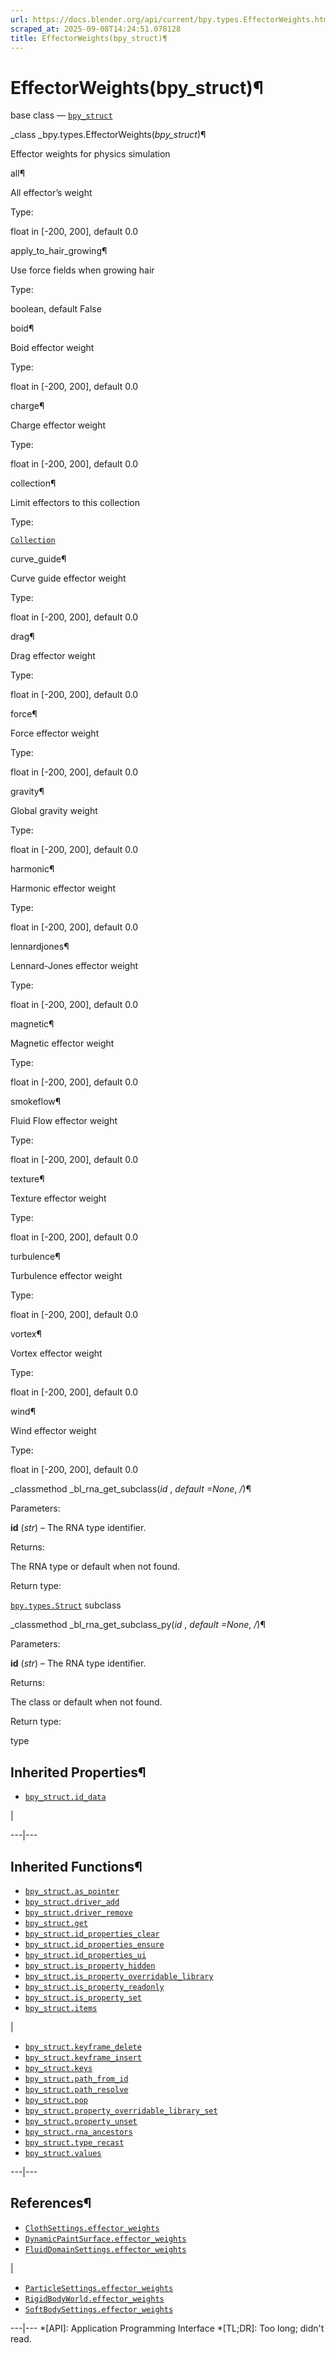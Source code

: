 ```yaml
---
url: https://docs.blender.org/api/current/bpy.types.EffectorWeights.html
scraped_at: 2025-09-08T14:24:51.078128
title: EffectorWeights(bpy_struct)¶
---
```


# EffectorWeights(bpy_struct)¶  
  
base class — [`bpy_struct`](bpy.types.bpy_struct.html#bpy.types.bpy_struct
"bpy.types.bpy_struct")

_class _bpy.types.EffectorWeights(_bpy_struct_)¶

    

Effector weights for physics simulation

all¶

    

All effector’s weight

Type:

    

float in [-200, 200], default 0.0

apply_to_hair_growing¶

    

Use force fields when growing hair

Type:

    

boolean, default False

boid¶

    

Boid effector weight

Type:

    

float in [-200, 200], default 0.0

charge¶

    

Charge effector weight

Type:

    

float in [-200, 200], default 0.0

collection¶

    

Limit effectors to this collection

Type:

    

[`Collection`](bpy.types.Collection.html#bpy.types.Collection
"bpy.types.Collection")

curve_guide¶

    

Curve guide effector weight

Type:

    

float in [-200, 200], default 0.0

drag¶

    

Drag effector weight

Type:

    

float in [-200, 200], default 0.0

force¶

    

Force effector weight

Type:

    

float in [-200, 200], default 0.0

gravity¶

    

Global gravity weight

Type:

    

float in [-200, 200], default 0.0

harmonic¶

    

Harmonic effector weight

Type:

    

float in [-200, 200], default 0.0

lennardjones¶

    

Lennard-Jones effector weight

Type:

    

float in [-200, 200], default 0.0

magnetic¶

    

Magnetic effector weight

Type:

    

float in [-200, 200], default 0.0

smokeflow¶

    

Fluid Flow effector weight

Type:

    

float in [-200, 200], default 0.0

texture¶

    

Texture effector weight

Type:

    

float in [-200, 200], default 0.0

turbulence¶

    

Turbulence effector weight

Type:

    

float in [-200, 200], default 0.0

vortex¶

    

Vortex effector weight

Type:

    

float in [-200, 200], default 0.0

wind¶

    

Wind effector weight

Type:

    

float in [-200, 200], default 0.0

_classmethod _bl_rna_get_subclass(_id_ , _default =None_, _/_)¶

    

Parameters:

    

**id** (_str_) – The RNA type identifier.

Returns:

    

The RNA type or default when not found.

Return type:

    

[`bpy.types.Struct`](bpy.types.Struct.html#bpy.types.Struct
"bpy.types.Struct") subclass

_classmethod _bl_rna_get_subclass_py(_id_ , _default =None_, _/_)¶

    

Parameters:

    

**id** (_str_) – The RNA type identifier.

Returns:

    

The class or default when not found.

Return type:

    

type

## Inherited Properties¶

  * [`bpy_struct.id_data`](bpy.types.bpy_struct.html#bpy.types.bpy_struct.id_data "bpy.types.bpy_struct.id_data")

|

  
---|---  
  
## Inherited Functions¶

  * [`bpy_struct.as_pointer`](bpy.types.bpy_struct.html#bpy.types.bpy_struct.as_pointer "bpy.types.bpy_struct.as_pointer")
  * [`bpy_struct.driver_add`](bpy.types.bpy_struct.html#bpy.types.bpy_struct.driver_add "bpy.types.bpy_struct.driver_add")
  * [`bpy_struct.driver_remove`](bpy.types.bpy_struct.html#bpy.types.bpy_struct.driver_remove "bpy.types.bpy_struct.driver_remove")
  * [`bpy_struct.get`](bpy.types.bpy_struct.html#bpy.types.bpy_struct.get "bpy.types.bpy_struct.get")
  * [`bpy_struct.id_properties_clear`](bpy.types.bpy_struct.html#bpy.types.bpy_struct.id_properties_clear "bpy.types.bpy_struct.id_properties_clear")
  * [`bpy_struct.id_properties_ensure`](bpy.types.bpy_struct.html#bpy.types.bpy_struct.id_properties_ensure "bpy.types.bpy_struct.id_properties_ensure")
  * [`bpy_struct.id_properties_ui`](bpy.types.bpy_struct.html#bpy.types.bpy_struct.id_properties_ui "bpy.types.bpy_struct.id_properties_ui")
  * [`bpy_struct.is_property_hidden`](bpy.types.bpy_struct.html#bpy.types.bpy_struct.is_property_hidden "bpy.types.bpy_struct.is_property_hidden")
  * [`bpy_struct.is_property_overridable_library`](bpy.types.bpy_struct.html#bpy.types.bpy_struct.is_property_overridable_library "bpy.types.bpy_struct.is_property_overridable_library")
  * [`bpy_struct.is_property_readonly`](bpy.types.bpy_struct.html#bpy.types.bpy_struct.is_property_readonly "bpy.types.bpy_struct.is_property_readonly")
  * [`bpy_struct.is_property_set`](bpy.types.bpy_struct.html#bpy.types.bpy_struct.is_property_set "bpy.types.bpy_struct.is_property_set")
  * [`bpy_struct.items`](bpy.types.bpy_struct.html#bpy.types.bpy_struct.items "bpy.types.bpy_struct.items")

|

  * [`bpy_struct.keyframe_delete`](bpy.types.bpy_struct.html#bpy.types.bpy_struct.keyframe_delete "bpy.types.bpy_struct.keyframe_delete")
  * [`bpy_struct.keyframe_insert`](bpy.types.bpy_struct.html#bpy.types.bpy_struct.keyframe_insert "bpy.types.bpy_struct.keyframe_insert")
  * [`bpy_struct.keys`](bpy.types.bpy_struct.html#bpy.types.bpy_struct.keys "bpy.types.bpy_struct.keys")
  * [`bpy_struct.path_from_id`](bpy.types.bpy_struct.html#bpy.types.bpy_struct.path_from_id "bpy.types.bpy_struct.path_from_id")
  * [`bpy_struct.path_resolve`](bpy.types.bpy_struct.html#bpy.types.bpy_struct.path_resolve "bpy.types.bpy_struct.path_resolve")
  * [`bpy_struct.pop`](bpy.types.bpy_struct.html#bpy.types.bpy_struct.pop "bpy.types.bpy_struct.pop")
  * [`bpy_struct.property_overridable_library_set`](bpy.types.bpy_struct.html#bpy.types.bpy_struct.property_overridable_library_set "bpy.types.bpy_struct.property_overridable_library_set")
  * [`bpy_struct.property_unset`](bpy.types.bpy_struct.html#bpy.types.bpy_struct.property_unset "bpy.types.bpy_struct.property_unset")
  * [`bpy_struct.rna_ancestors`](bpy.types.bpy_struct.html#bpy.types.bpy_struct.rna_ancestors "bpy.types.bpy_struct.rna_ancestors")
  * [`bpy_struct.type_recast`](bpy.types.bpy_struct.html#bpy.types.bpy_struct.type_recast "bpy.types.bpy_struct.type_recast")
  * [`bpy_struct.values`](bpy.types.bpy_struct.html#bpy.types.bpy_struct.values "bpy.types.bpy_struct.values")

  
---|---  
  
## References¶

  * [`ClothSettings.effector_weights`](bpy.types.ClothSettings.html#bpy.types.ClothSettings.effector_weights "bpy.types.ClothSettings.effector_weights")
  * [`DynamicPaintSurface.effector_weights`](bpy.types.DynamicPaintSurface.html#bpy.types.DynamicPaintSurface.effector_weights "bpy.types.DynamicPaintSurface.effector_weights")
  * [`FluidDomainSettings.effector_weights`](bpy.types.FluidDomainSettings.html#bpy.types.FluidDomainSettings.effector_weights "bpy.types.FluidDomainSettings.effector_weights")

|

  * [`ParticleSettings.effector_weights`](bpy.types.ParticleSettings.html#bpy.types.ParticleSettings.effector_weights "bpy.types.ParticleSettings.effector_weights")
  * [`RigidBodyWorld.effector_weights`](bpy.types.RigidBodyWorld.html#bpy.types.RigidBodyWorld.effector_weights "bpy.types.RigidBodyWorld.effector_weights")
  * [`SoftBodySettings.effector_weights`](bpy.types.SoftBodySettings.html#bpy.types.SoftBodySettings.effector_weights "bpy.types.SoftBodySettings.effector_weights")

  
---|---
  *[API]: Application Programming Interface
  *[TL;DR]: Too long; didn't read.

